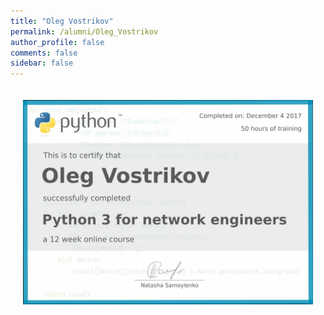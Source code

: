 ```yaml
---
title: "Oleg Vostrikov"
permalink: /alumni/Oleg_Vostrikov
author_profile: false
comments: false
sidebar: false
---
```


<div style="padding: 20px;">
  <img src="https://raw.githubusercontent.com/pyneng/pyneng.github.io/master/alumni/Oleg_Vostrikov.png" alt="Python for network engineers">
</div>

